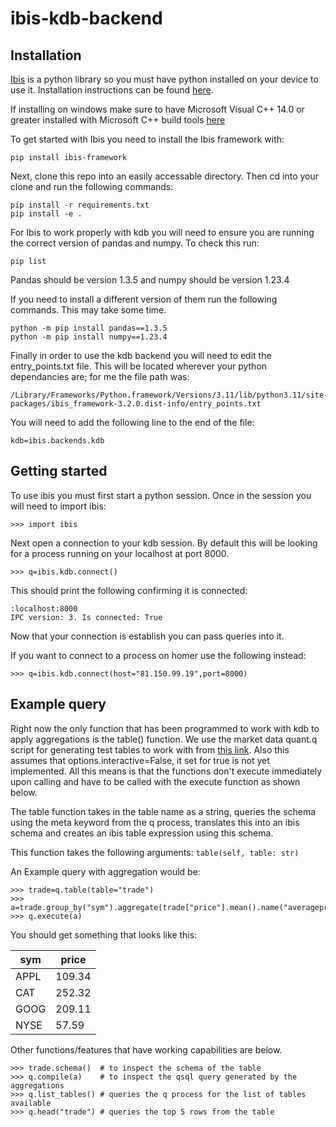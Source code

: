 # ibis-kdb-backend

## Installation

[Ibis](https://ibis-project.org/) is a python library so you must have python installed on your device to use it. Installation instructions can be found [here](https://www.python.org/downloads/).

If installing on windows make sure to have Microsoft Visual C++ 14.0 or greater installed with Microsoft C++ build tools [here](https://visualstudio.microsoft.com/visual-cpp-build-tools/)

To get started with Ibis you need to install the Ibis framework with:
```
pip install ibis-framework
```

Next, clone this repo into an easily accessable directory. Then cd into your clone and run the following commands:
```
pip install -r requirements.txt
pip install -e .
```

For Ibis to work properly with kdb you will need to ensure you are running the correct version of pandas and numpy. To check this run:
```
pip list
```
Pandas should be version 1.3.5 and numpy should be version 1.23.4

If you need to install a different version of them run the following commands. This may take some time.
```
python -m pip install pandas==1.3.5
python -m pip install numpy==1.23.4 
```

Finally in order to use the kdb backend you will need to edit the entry_points.txt file. This will be located wherever your python dependancies are; for me the file path was:
```
/Library/Frameworks/Python.framework/Versions/3.11/lib/python3.11/site-packages/ibis_framework-3.2.0.dist-info/entry_points.txt
```

You will need to add the following line to the end of the file:
```
kdb=ibis.backends.kdb
```

## Getting started 
To use ibis you must first start a python session. 
Once in the session you will need to import ibis:
```
>>> import ibis
```
Next open a connection to your kdb session. By default this will be looking for a process running on your localhost at port 8000.
```
>>> q=ibis.kdb.connect()
```
This should print the following confirming it is connected:
```
:localhost:8000
IPC version: 3. Is connected: True
```
Now that your connection is establish you can pass queries into it.

If you want to connect to a process on homer use the following instead:
```
>>> q=ibis.kdb.connect(host="81.150.99.19",port=8000)
```

## Example query
Right now the only function that has been programmed to work with kdb to apply aggregations is the table() function. We use the market data quant.q script for generating test tables to work with from [this link](https://github.com/AquaQAnalytics/Training-docs/blob/b0198e60f48a5fe8ecb1d9c856e20a8bd6cd0eaa/docs/kdb/resources/quantq.q). Also this assumes that options.interactive=False, it set for true is not yet implemented. All this means is that the functions don't execute immediately upon calling and have to be called with the execute function as shown below.

The table function takes in the table name as a string, queries the schema using the meta keyword from the q process, translates this into an ibis schema and creates an ibis table expression using this schema. 

This function takes the following arguments: `table(self, table: str)`

An Example query with aggregation would be:
```
>>> trade=q.table(table="trade")
>>> a=trade.group_by("sym").aggregate(trade["price"].mean().name("averageprice"))
>>> q.execute(a)
```
You should get something that looks like this:

|sym     |price |
|--------|------|
|APPL    |109.34|
|CAT     |252.32|
|GOOG    |209.11|
|NYSE    |57.59 |

Other functions/features that have working capabilities are below. 
```
>>> trade.schema()  # to inspect the schema of the table
>>> q.compile(a)    # to inspect the qsql query generated by the aggregations
>>> q.list_tables() # queries the q process for the list of tables available
>>> q.head("trade") # queries the top 5 rows from the table
```